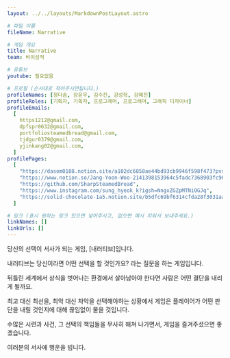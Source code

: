```yaml
---
layout: ../../layouts/MarkdownPostLayout.astro

# 파일 이름
fileName: Narrative

# 게임 개요
title: Narrative
team: 비이성적

# 유튜브
youtube: 필요없음

# 프로필 (순서대로 적어주시면됩니다.)
profileNames: [정다솜, 장윤우, 김수진, 강성혁, 강예진]
profileRoles: [기획자, 기획자, 프로그래머, 프로그래머, 그래픽 디자이너]
profileEmails:
  [
    https1212@gmail.com,
    dpfspr0632@gmail.com,
    portfoliosteamedbread@gmail.com,
    tjdgur0379@gmail.com,
    yjinkang02@gmail.com,
  ]
profilePages:
  [
    "https://dasom0108.notion.site/a102dc6858ae44bd93cb9946f598f473?pvs=74",
    "https://www.notion.so/Jang-Yoon-Woo-2141398153964c5fadc7368903fc9651?pvs=4",
    "https://github.com/SharpSteamedBread",
    "https://www.instagram.com/sung_hyeok_k?igsh=NngxZGZpMTNiOGJq",
    "https://solid-chocolate-1a5.notion.site/b5dfc69bf6314cfda28f3031aae6b045",
  ]

# 링크 (표시 원하는 링크 있으면 넣어주시고, 없으면 예시 지워서 보내주세요.)
linkNames: []
linkUrls: []
---
```


당신의 선택이 서사가 되는 게임, [내러티브]입니다.

내러티브는 당신이라면 어떤 선택을 할 것인가요? 라는 질문을 하는 게임입니다.

뒤틀린 세계에서 상식을 벗어나는 환경에서 살아남아야 한다면 사람은 어떤 결단을 내리게 될까요.

최고 대신 최선을, 최악 대신 차악을 선택해야하는 상황에서 게임은 플레이어가 어떤 판단을 내릴 것인지에 대해 끊임없이 물을 것입니다.

수많은 시련과 사건, 그 선택의 책임들을 무사히 해쳐 나가면서, 게임을 즐겨주셨으면 좋겠습니다.

여러분의 서사에 행운을 빕니다.
